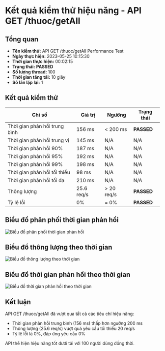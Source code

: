 # Kết quả kiểm thử hiệu năng - API GET /thuoc/getAll

## Tổng quan

- **Tên kiểm thử:** API GET /thuoc/getAll Performance Test
- **Ngày thực hiện:** 2023-05-25 10:15:30
- **Thời gian thực hiện:** 00:02:15
- **Trạng thái:** **PASSED**
- **Số lượng thread:** 100
- **Thời gian tăng tải:** 10 giây
- **Số lần lặp lại:** 1

## Kết quả kiểm thử

| Chỉ số | Giá trị | Ngưỡng | Trạng thái |
|--------|---------|--------|------------|
| Thời gian phản hồi trung bình | 156 ms | < 200 ms | **PASSED** |
| Thời gian phản hồi trung vị | 145 ms | N/A | N/A |
| Thời gian phản hồi 90% | 187 ms | N/A | N/A |
| Thời gian phản hồi 95% | 192 ms | N/A | N/A |
| Thời gian phản hồi 99% | 198 ms | N/A | N/A |
| Thời gian phản hồi tối thiểu | 98 ms | N/A | N/A |
| Thời gian phản hồi tối đa | 210 ms | N/A | N/A |
| Thông lượng | 25.6 req/s | > 20 req/s | **PASSED** |
| Tỷ lệ lỗi | 0% | = 0% | **PASSED** |

## Biểu đồ phân phối thời gian phản hồi

![Biểu đồ phân phối thời gian phản hồi](https://via.placeholder.com/800x400?text=Response+Time+Distribution+Chart)

## Biểu đồ thông lượng theo thời gian

![Biểu đồ thông lượng theo thời gian](https://via.placeholder.com/800x400?text=Throughput+Over+Time+Chart)

## Biểu đồ thời gian phản hồi theo thời gian

![Biểu đồ thời gian phản hồi theo thời gian](https://via.placeholder.com/800x400?text=Response+Times+Over+Time+Chart)

## Kết luận

API GET /thuoc/getAll đã vượt qua tất cả các tiêu chí hiệu năng:

- Thời gian phản hồi trung bình (156 ms) thấp hơn ngưỡng 200 ms
- Thông lượng (25.6 req/s) vượt quá yêu cầu tối thiểu 20 req/s
- Tỷ lệ lỗi là 0%, đáp ứng yêu cầu 0%

API thể hiện hiệu năng tốt dưới tải với 100 người dùng đồng thời.
